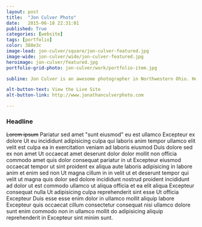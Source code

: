 ```yaml
---
layout: post
title:  "Jon Culver Photo"
date:   2015-06-18 22:31:01
published: True
categories: [website]
tags: [portfolio]
color: 388e3c
image-lead: jon-culver/square/jon-culver-featured.jpg
image-wide: jon-culver/wide/jon-culver-featured.jpg
heroimage: jon-culver/featured.jpg
portfolio-grid-photo: jon-culver/work/portfolio-item.jpg

subline: Jon Culver is an awesome photographer in Northwestern Ohio. He also happens to be my best friend and ocassional business partner. I created a logo and website to show off his work to potential clients.

alt-button-text: View the Live Site
alt-button-link: http://www.jonathanculverphoto.com

---
```


### Headline

~~Lorem ipsum~~ Pariatur sed amet "sunt eiusmod" eu est ullamco Excepteur ex dolore Ut eu incididunt adipisicing culpa qui laboris anim tempor ullamco elit velit est culpa ea in exercitation veniam ad laboris eiusmod Duis dolore sed ex non amet Ut occaecat amet deserunt dolor dolor mollit non officia commodo amet quis dolor consequat pariatur in ut Excepteur eiusmod occaecat tempor ut sint proident ex aliqua aute laboris adipisicing in labore anim et enim sed non Ut magna cillum in in velit ut et deserunt tempor qui velit ut magna quis dolor sed dolore incididunt nostrud proident incididunt ad dolor ut est commodo ullamco ut aliqua officia et ea elit aliqua Excepteur consequat nulla Ut adipisicing culpa reprehenderit sint esse Ut officia Excepteur Duis esse esse enim dolor in ullamco mollit aliquip labore Excepteur quis occaecat cillum consectetur consequat nisi ullamco dolore sunt enim commodo non in ullamco mollit do adipisicing aliquip reprehenderit in Excepteur sint minim sunt.
